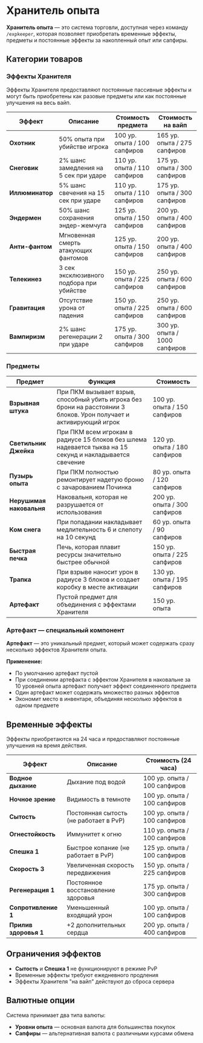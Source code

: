 # Хранитель опыта

**Хранитель опыта** — это система торговли, доступная через команду `/expkeeper`, которая позволяет приобретать временные эффекты, предметы и постоянные эффекты за накопленный опыт или сапфиры.

## Категории товаров

### Эффекты Хранителя

Эффекты Хранителя предоставляют постоянные пассивные эффекты и могут быть приобретены как разовые предметы или как постоянные улучшения на весь вайп.

| Эффект | Описание | Стоимость предмета | Стоимость на вайп |
|--------|----------|-------------------|-------------------|
| **Охотник** | 50% опыта при убийстве игрока | <!-- wiki[expkeeper-hunter-item] -->100 ур. опыта / 100 сапфиров<!-- /wiki --> | <!-- wiki[expkeeper-hunter-wipe] -->165 ур. опыта / 275 сапфиров<!-- /wiki --> |
| **Снеговик** | 2% шанс замедления на 5 сек при ударе | <!-- wiki[expkeeper-snowman-item] -->110 ур. опыта / 110 сапфиров<!-- /wiki --> | <!-- wiki[expkeeper-snowman-wipe] -->175 ур. опыта / 300 сапфиров<!-- /wiki --> |
| **Иллюминатор** | 5% шанс свечения на 15 сек при ударе | <!-- wiki[expkeeper-illuminator-item] -->110 ур. опыта / 110 сапфиров<!-- /wiki --> | <!-- wiki[expkeeper-illuminator-wipe] -->175 ур. опыта / 300 сапфиров<!-- /wiki --> |
| **Эндермен** | 50% шанс сохранения эндер-жемчуга | <!-- wiki[expkeeper-enderman-item] -->125 ур. опыта / 150 сапфиров<!-- /wiki --> | <!-- wiki[expkeeper-enderman-wipe] -->200 ур. опыта / 400 сапфиров<!-- /wiki --> |
| **Анти-фантом** | Мгновенная смерть атакующих фантомов | <!-- wiki[expkeeper-antiphantom-item] -->125 ур. опыта / 150 сапфиров<!-- /wiki --> | <!-- wiki[expkeeper-antiphantom-wipe] -->200 ур. опыта / 400 сапфиров<!-- /wiki --> |
| **Телекинез** | 3 сек эксклюзивного подбора при убийстве | <!-- wiki[expkeeper-telekinesis-item] -->150 ур. опыта / 225 сапфиров<!-- /wiki --> | <!-- wiki[expkeeper-telekinesis-wipe] -->250 ур. опыта / 600 сапфиров<!-- /wiki --> |
| **Гравитация** | Отсутствие урона от падения | <!-- wiki[expkeeper-gravity-item] -->150 ур. опыта / 225 сапфиров<!-- /wiki --> | <!-- wiki[expkeeper-gravity-wipe] -->250 ур. опыта / 600 сапфиров<!-- /wiki --> |
| **Вампиризм** | 2% шанс регенерации 2 при ударе | <!-- wiki[expkeeper-vampirism-item] -->175 ур. опыта / 300 сапфиров<!-- /wiki --> | <!-- wiki[expkeeper-vampirism-wipe] -->300 ур. опыта / 1000 сапфиров<!-- /wiki --> |

### Предметы

| Предмет | Функция | Стоимость |
|---------|---------|-----------|
| **Взрывная штука** | При ПКМ вызывает взрыв, способный убить игрока без брони на расстоянии 3 блоков. Урон получает и активирующий игрок | <!-- wiki[expkeeper-explosive-thing] -->100 ур. опыта / 150 сапфиров<!-- /wiki --> |
| **Светильник Джейка** | При ПКМ всем игрокам в радиусе 15 блоков без шлема надевается тыква на 15 секунд и накладывается свечение | <!-- wiki[expkeeper-jack-lantern] -->120 ур. опыта / 180 сапфиров<!-- /wiki --> |
| **Пузырь опыта** | При ПКМ полностью ремонтирует надетую броню с зачарованием Починка | <!-- wiki[expkeeper-exp-bubble] -->80 ур. опыта / 120 сапфиров<!-- /wiki --> |
| **Нерушимая наковальня** | Наковальня, которая не разрушается от использования | <!-- wiki[expkeeper-unbreakable-anvil] -->200 ур. опыта / 300 сапфиров<!-- /wiki --> |
| **Ком снега** | При попадании накладывает медлительность 6 и слепоту на 10 секунд | <!-- wiki[expkeeper-snowball] -->60 ур. опыта / 90 сапфиров<!-- /wiki --> |
| **Быстрая печка** | Печь, которая плавит ресурсы значительно быстрее обычной | <!-- wiki[expkeeper-fast-furnace] -->150 ур. опыта / 225 сапфиров<!-- /wiki --> |
| **Трапка** | При взрыве наносит урон в радиусе 3 блоков и создает коробку в месте активации | <!-- wiki[expkeeper-trap] -->130 ур. опыта / 195 сапфиров<!-- /wiki --> |
| **Артефакт** | Пустой предмет для объединения с эффектами Хранителя | <!-- wiki[expkeeper-artifact] -->150 ур. опыта<!-- /wiki --> |

### Артефакт — специальный компонент

**Артефакт** — это уникальный предмет, который может содержать сразу несколько эффектов Хранителя опыта. 

**Применение:**
- По умолчанию артефакт пустой
- При соединении артефакта с эффектом Хранителя в наковальне за <!-- wiki[artifact-apply-cost] -->10 уровней<!-- /wiki --> опыта артефакт получает эффект соединенного предмета
- Один артефакт может содержать множество разных эффектов
- Экономит место в инвентаре, объединяя несколько эффектов в одном предмете

## Временные эффекты

Эффекты приобретаются на 24 часа и предоставляют постоянные улучшения на время действия.

| Эффект | Описание | Стоимость (24 часа) |
|--------|----------|---------------------|
| **Водное дыхание** | Дыхание под водой | <!-- wiki[expkeeper-water-breathing] -->100 ур. опыта / 100 сапфиров<!-- /wiki --> |
| **Ночное зрение** | Видимость в темноте | <!-- wiki[expkeeper-night-vision] -->100 ур. опыта / 100 сапфиров<!-- /wiki --> |
| **Сытость** | Постоянная сытость (не работает в PvP) | <!-- wiki[expkeeper-saturation] -->100 ур. опыта / 100 сапфиров<!-- /wiki --> |
| **Огнестойкость** | Иммунитет к огню | <!-- wiki[expkeeper-fire-resistance] -->110 ур. опыта / 100 сапфиров<!-- /wiki --> |
| **Спешка 1** | Быстрое копание (не работает в PvP) | <!-- wiki[expkeeper-haste] -->125 ур. опыта / 100 сапфиров<!-- /wiki --> |
| **Скорость 3** | Увеличенная скорость передвижения | <!-- wiki[expkeeper-speed] -->150 ур. опыта / 225 сапфиров<!-- /wiki --> |
| **Регенерация 1** | Постоянное восстановление здоровья | <!-- wiki[expkeeper-regeneration] -->175 ур. опыта / 300 сапфиров<!-- /wiki --> |
| **Сопротивление 1** | Уменьшенный входящий урон | <!-- wiki[expkeeper-resistance] -->100 ур. опыта / 100 сапфиров<!-- /wiki --> |
| **Прилив здоровья 1** | +2 дополнительных сердца | <!-- wiki[expkeeper-health-boost] -->200 ур. опыта / 400 сапфиров<!-- /wiki --> |

## Ограничения эффектов

- **Сытость** и **Спешка 1** не функционируют в режиме PvP
- Временные эффекты требуют ежедневного продления
- Эффекты Хранителя "на вайп" действуют до сброса сервера

## Валютные опции

Система принимает два типа валюты:
- **Уровни опыта** — основная валюта для большинства покупок
- **Сапфиры** — альтернативная валюта с различными курсами обмена